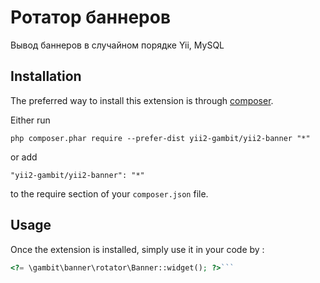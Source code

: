 Ротатор баннеров
================
Вывод баннеров в случайном порядке Yii, MySQL

Installation
------------

The preferred way to install this extension is through [composer](http://getcomposer.org/download/).

Either run

```
php composer.phar require --prefer-dist yii2-gambit/yii2-banner "*"
```

or add

```
"yii2-gambit/yii2-banner": "*"
```

to the require section of your `composer.json` file.


Usage
-----

Once the extension is installed, simply use it in your code by  :

```php
<?= \gambit\banner\rotator\Banner::widget(); ?>```